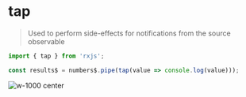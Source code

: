 # tap

> Used to perform side-effects for notifications from the source observable

```typescript
import { tap } from 'rxjs';

const results$ = numbers$.pipe(tap(value => console.log(value)));

```

![w-1000 center](./assets/images/diagrams/operator_tap.svg)